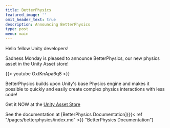 ```yaml
---
title: BetterPhysics
featured_image: ''
omit_header_text: true
description: Announcing BetterPhysics
type: post
menu: main
---
```

Hello fellow Unity developers!

Sadness Monday is pleased to announce BetterPhysics, our new physics asset in the Unity Asset store!

{{< youtube OxtKnApa6q8 >}}

BetterPhysics builds upon Unity's base Physics engine and makes it possible to quickly and easily create complex physics interactions with less code!

Get it NOW at the [Unity Asset Store](https://u3d.as/308k)

See the documentation at [BetterPhysics Documentation]({{< ref "/pages/betterphysics/index.md" >}} "BetterPhysics Documentation")